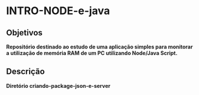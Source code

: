 <h1><b>INTRO-NODE-e-java</h1>
<h2>Objetivos</h2>
<p>Repositório destinado ao estudo de uma aplicação simples para monitorar a utilização de memória RAM de um PC utilizando Node/Java Script.
<h2><b>Descrição<b></h2>
<p>Diretório criando-package-json-e-server </p>
<p><p>




